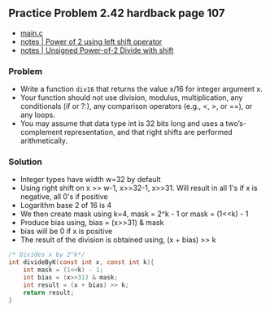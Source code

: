 ## Practice Problem 2.42 hardback page 107

- [main.c](../practice-problems/code/problem2dot42/main.c)
- [notes | Power of 2 using left shift operator](../misc.md#power-of-2-using-left-shift-operator)
- [notes | Unsigned Power-of-2 Divide with shift](../misc.md#signed-twos-complement-power-of-2-divide-with-shift-alternative)

### Problem

- Write a function `div16` that returns the value x/16 for integer argument x. 
- Your function should not use division, modulus, multiplication, any conditionals (if or ?:), any comparison operators (e.g., <, >, or ==), or any loops. 
- You may assume that data type int is 32 bits long and uses a two’s-complement representation, and that right shifts are performed arithmetically.


### Solution

- Integer types have width w=32 by default
- Using right shift on x >> w-1, x>>32-1, x>>31. Will result in all 1's if x is negative, all 0's if positive
- Logarithm base 2 of 16 is 4
- We then create mask using k=4, mask = 2^k - 1 or mask = (1<<k) - 1
- Produce bias using, bias = (x>>31) & mask
- bias will be 0 if x is positive
- The result of the division is obtained using, (x + bias) >> k

```c
/* Divides x by 2^k*/
int divideByK(const int x, const int k){
    int mask = (1<<k) - 1;
    int bias = (x>>31) & mask;
    int result = (x + bias) >> k;
    return result;
}
```